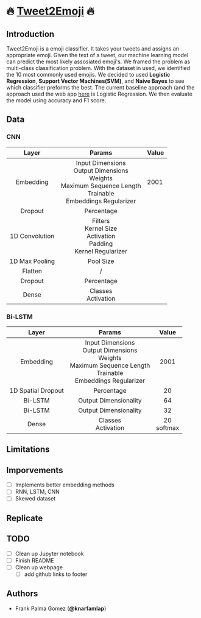 # :fire: [Tweet2Emoji](https://tweet02emoji.herokuapp.com/) :fire:

## Introduction

Tweet2Emoji is a emoji classifier. It takes your tweets and assigns an appropriate emoji. Given the text of a tweet, our machine learning model can predict the most likely assosiated emoji's. We framed the problem as multi-class classification problem. With the dataset in used, we identified the 10 most commonly used emojis. We decided to used **Logistic Regression**, **Support Vector Machines(SVM)**, and **Naive Bayes** to see which classifier preforms the best. The current baseline approach (and the approach used the web app [here](Tweet2Emoji](https://tweet02emoji.herokuapp.com/)) is Logistic Regression. We then evaluate the model using accuracy and F1 score.


## Data


### CNN 

|      Layer     |                                                              Params                                                             | Value |
|:--------------:|:-------------------------------------------------------------------------------------------------------------------------------:|-------|
|    Embedding   | Input Dimensions <br> Output Dimensions <br> Weights <br> Maximum Sequence Length <br> Trainable<br> Embeddings Regularizer<br> |2001   |
|     Dropout    |                                                            Percentage                                                           |       |
| 1D Convolution |                        Filters<br> Kernel Size <br> Activation <br> Padding <br> Kernel Regularizer <br>                        |       |
| 1D Max Pooling | Pool Size                                                                                                                       |       |
| Flatten        | /                                                                                                                               |       |
| Dropout        | Percentage                                                                                                                      |       |
| Dense          | Classes <br> Activation                                                                                                         |       |


###  Bi-LSTM

|      Layer            |                                                              Params                                                             | Value |
|:---------------------:|:-------------------------------------------------------------------------------------------------------------------------------:|:-------:|
|Embedding              | Input Dimensions <br> Output Dimensions <br> Weights <br> Maximum Sequence Length <br> Trainable<br> Embeddings Regularizer<br> |2001   |
|1D Spatial Dropout     |                                                            Percentage                                                           |20     |
|Bi-LSTM                | Output Dimensionality                                                                                                           |64     |
|Bi-LSTM                | Output Dimensionality                                                                                                           |32     | 
|Dense                  | Classes <br> Activation                                                                                                         |20<br>softmax|



## Limitations

## Imporvements
- [ ] Implements better embedding methods
- [ ] RNN, LSTM, CNN
- [ ] Skewed dataset 

## Replicate 

## TODO
- [ ] Clean up Jupyter notebook
- [ ] Finish README
- [ ] Clean up webpage
  - [ ] add github links to footer

## Authors
- Frank Palma Gomez  (**@knarfamlap**)